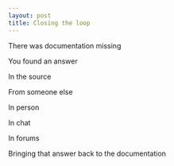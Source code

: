 ```yaml
---
layout: post
title: Closing the loop
---
```


There was documentation missing

You found an answer

In the source

From someone else

In person

In chat

In forums

Bringing that answer back to the documentation
